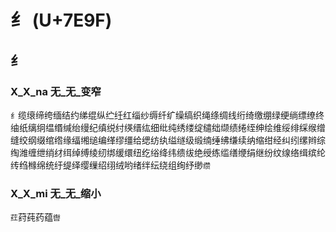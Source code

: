 # 纟 (U+7E9F)

## 纟 

### X_X_na 无_无_变窄
`纟`缆缞缔绔缅结约绨绲纵纻纴红缁纱缛纤纩缲缟织绳绦绸线绗绮缴绷绿绠绱缥缭终䌷纸缡䌹缊缗缄绐缦纪缜䌼纣绬缙纮细纰纯绣缕绽缱绌缬绩绻绖绅绘维绥绯䌽缑缯缝绞纲缀绾绺缘䌿缃缒编缂缪缰给缌纺纨缢䍁级缎䌾缍绋缣续纳缩绀经纠纼缧辫综绹潍缠绁绡䌶䌺绰缚绫纫绑缓缳纽纥绤绛纬缋绂绝绶练䍀缮缏绢继纷纹缐络缉缤纶䌸绉橼绵统纡缇绎缨缫绍䌻绒哟绪绊纭绕组绚纾缈`缵`

### X_X_mi 无_无_缩小
`荭`荮莼药蕴`辔`